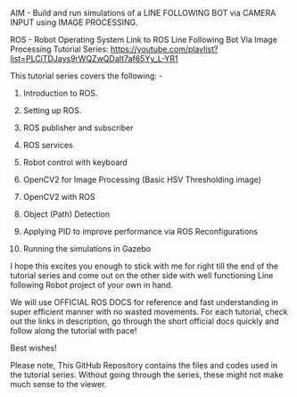 AIM - Build and run simulations of a LINE FOLLOWING BOT via CAMERA INPUT using IMAGE PROCESSING.

ROS - Robot Operating System
Link to ROS Line Following Bot Via Image Processing Tutorial Series: https://youtube.com/playlist?list=PLCiTDJays9rWQZwQDaIt7af65Yy_L-YR1

This tutorial series covers the following: -

1. Introduction to ROS.
2. Setting up ROS.
3. ROS publisher and subscriber

4. ROS services
5. Robot control with keyboard
6. OpenCV2 for Image Processing (Basic HSV Thresholding image)

7. OpenCV2 with ROS
8. Object (Path) Detection
9. Applying PID to improve performance via ROS Reconfigurations
10. Running the simulations in Gazebo

I hope this excites you enough to stick with me for right till the end of the tutorial series and come out on the other side with well functioning Line following Robot project of your own in hand.

We will use OFFICIAL ROS DOCS for reference and fast understanding in super efficient manner with no wasted movements. For each tutorial, check out the links in description, go through the short official docs quickly and follow along the tutorial with pace!

Best wishes!

Please note,
This GitHub Repository contains the files and codes used in the tutorial series. 
Without going through the series, these might not make much sense to the viewer.
